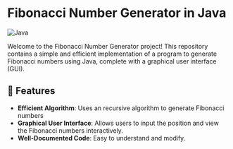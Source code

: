 # Fibonacci Number Generator in Java

![Java](https://img.shields.io/badge/java-%23ED8B00.svg?style=for-the-badge&logo=openjdk&logoColor=white)

Welcome to the Fibonacci Number Generator project! This repository contains a simple and efficient implementation of a program to generate Fibonacci numbers using Java, complete with a graphical user interface (GUI).

## 🎯 Features

- **Efficient Algorithm**: Uses an recursive algorithm to generate Fibonacci numbers 
- **Graphical User Interface**: Allows users to input the position and view the Fibonacci numbers interactively.
- **Well-Documented Code**: Easy to understand and modify.

